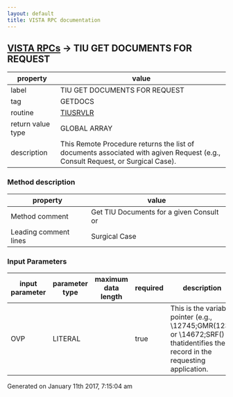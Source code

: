 ```yaml
---
layout: default
title: VISTA RPC documentation
---
```




## [VISTA RPCs](TableOfContent.md) &#8594; TIU GET DOCUMENTS FOR REQUEST 

 property | value 
--- | --- 
 label | TIU GET DOCUMENTS FOR REQUEST
 tag | GETDOCS
 routine | [TIUSRVLR](http://code.osehra.org/dox/Routine_TIUSRVLR_source.html)
 return value type | GLOBAL ARRAY
 description | This Remote Procedure returns the list of documents associated with agiven Request (e.g., Consult Request, or Surgical Case).


### Method description

 property | value 
--- | --- 
 Method comment | Get TIU Documents for a given Consult or
 Leading comment lines | Surgical Case

### Input Parameters

| input parameter | parameter type | maximum data length | required | description | 
| --- | --- | --- | --- | --- | 
| OVP | LITERAL |  | true | This is the variable pointer (e.g., \12745;GMR(123,\ or \14672;SRF(\) thatidentifies the record in the requesting application. | 




 Generated on January 11th 2017, 7:15:04 am